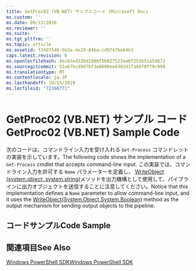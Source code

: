```yaml
---
title: GetProc02 (VB.NET) サンプルコード |Microsoft Docs
ms.custom: ''
ms.date: 09/13/2016
ms.reviewer: ''
ms.suite: ''
ms.tgt_pltfrm: ''
ms.topic: article
ms.assetid: f3497546-5b3a-4e29-84ba-cd9747be64b3
caps.latest.revision: 6
ms.openlocfilehash: 4ec63ed32bd2906f5b027523aa0f253b51a5d873
ms.sourcegitcommit: 52a67bcd9d7bf3e8600ea4302d1fa8970ff9c998
ms.translationtype: MT
ms.contentlocale: ja-JP
ms.lasthandoff: 10/15/2019
ms.locfileid: "72366771"
---
```

# <a name="getproc02-vbnet-sample-code"></a><span data-ttu-id="8683d-102">GetProc02 (VB.NET) サンプル コード</span><span class="sxs-lookup"><span data-stu-id="8683d-102">GetProc02 (VB.NET) Sample Code</span></span>

<span data-ttu-id="8683d-103">次のコードは、コマンドライン入力を受け入れる `Get-Process` コマンドレットの実装を示しています。</span><span class="sxs-lookup"><span data-stu-id="8683d-103">The following code shows the implementation of a `Get-Process` cmdlet that accepts command-line input.</span></span> <span data-ttu-id="8683d-104">この実装では、コマンドライン入力を許可する `Name` パラメーターを定義し、 [WriteObject (system.object, system.string)](/dotnet/api/system.management.automation.cmdlet.writeobject?view=pscore-6.2.0#System_Management_Automation_Cmdlet_WriteObject_System_Object_System_Boolean_)メソッドを出力機構として使用して、パイプラインに出力オブジェクトを送信することに注意してください。</span><span class="sxs-lookup"><span data-stu-id="8683d-104">Notice that this implementation defines a `Name` parameter to allow command-line input, and it uses the [WriteObject(System.Object,System.Boolean)](/dotnet/api/system.management.automation.cmdlet.writeobject?view=pscore-6.2.0#System_Management_Automation_Cmdlet_WriteObject_System_Object_System_Boolean_) method as the output mechanism for sending output objects to the pipeline.</span></span>

## <a name="code-sample"></a><span data-ttu-id="8683d-105">コードサンプル</span><span class="sxs-lookup"><span data-stu-id="8683d-105">Code Sample</span></span>

<!-- TODO!!!: review snippet reference  [!CODE [Msh_samplesgetproc02#getproc02vball](Msh_samplesgetproc02#getproc02vball)]  -->

## <a name="see-also"></a><span data-ttu-id="8683d-106">関連項目</span><span class="sxs-lookup"><span data-stu-id="8683d-106">See Also</span></span>

[<span data-ttu-id="8683d-107">Windows PowerShell SDK</span><span class="sxs-lookup"><span data-stu-id="8683d-107">Windows PowerShell SDK</span></span>](../windows-powershell-reference.md)
